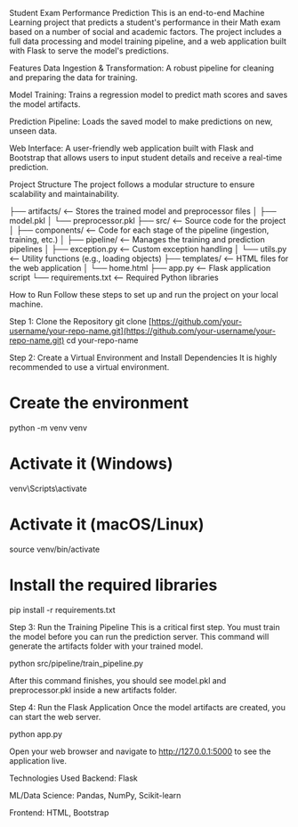 Student Exam Performance Prediction
This is an end-to-end Machine Learning project that predicts a student's performance in their Math exam based on a number of social and academic factors. The project includes a full data processing and model training pipeline, and a web application built with Flask to serve the model's predictions.

Features
Data Ingestion & Transformation: A robust pipeline for cleaning and preparing the data for training.

Model Training: Trains a regression model to predict math scores and saves the model artifacts.

Prediction Pipeline: Loads the saved model to make predictions on new, unseen data.

Web Interface: A user-friendly web application built with Flask and Bootstrap that allows users to input student details and receive a real-time prediction.

Project Structure
The project follows a modular structure to ensure scalability and maintainability.

├── artifacts/              <-- Stores the trained model and preprocessor files
│   ├── model.pkl
│   └── preprocessor.pkl
├── src/                    <-- Source code for the project
│   ├── components/         <-- Code for each stage of the pipeline (ingestion, training, etc.)
│   ├── pipeline/           <-- Manages the training and prediction pipelines
│   ├── exception.py        <-- Custom exception handling
│   └── utils.py            <-- Utility functions (e.g., loading objects)
├── templates/              <-- HTML files for the web application
│   └── home.html
├── app.py                  <-- Flask application script
└── requirements.txt        <-- Required Python libraries

How to Run
Follow these steps to set up and run the project on your local machine.

Step 1: Clone the Repository
git clone [https://github.com/your-username/your-repo-name.git](https://github.com/your-username/your-repo-name.git)
cd your-repo-name

Step 2: Create a Virtual Environment and Install Dependencies
It is highly recommended to use a virtual environment.

# Create the environment
python -m venv venv

# Activate it (Windows)
venv\Scripts\activate

# Activate it (macOS/Linux)
source venv/bin/activate

# Install the required libraries
pip install -r requirements.txt

Step 3: Run the Training Pipeline
This is a critical first step. You must train the model before you can run the prediction server. This command will generate the artifacts folder with your trained model.

python src/pipeline/train_pipeline.py

After this command finishes, you should see model.pkl and preprocessor.pkl inside a new artifacts folder.

Step 4: Run the Flask Application
Once the model artifacts are created, you can start the web server.

python app.py

Open your web browser and navigate to http://127.0.0.1:5000 to see the application live.

Technologies Used
Backend: Flask

ML/Data Science: Pandas, NumPy, Scikit-learn

Frontend: HTML, Bootstrap
